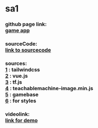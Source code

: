 # sa1
### github page link:<br>[game app](https://sadhik03052000.github.io/sa1/#)<br>
### sourceCode:<br>[link to sourcecode](https://github.com/sadhik03052000/sa1/blob/master/index.html)
### sources:<br>[1](https://cdnjs.cloudflare.com/ajax/libs/tailwindcss/2.0.2/tailwind.min.css) : tailwindcss<br>[2](https://cdn.jsdelivr.net/npm/vue@2.6.12/dist/vue.js) : vue.js<br>[3](https://cdn.jsdelivr.net/npm/@tensorflow/tfjs@1.3.1/dist/tf.min.js) : tf.js<br>[4](https://cdn.jsdelivr.net/npm/@teachablemachine/image@0.8.3/dist/teachablemachine-image.min.js) : teachablemachine-image.min.js<br>[5](https://github.com/seftimie/Rock-Paper-Scissors-with-Google-Teachable-Machine) : gamebase<br>[6](https://tailwindcss.com/docs) : for styles
### videolink:<br>[link for demo](https://youtu.be/8-3GQKBo6_M)
